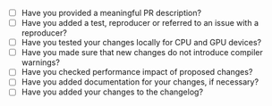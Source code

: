 - [ ] Have you provided a meaningful PR description?
- [ ] Have you added a test, reproducer or referred to an issue with a reproducer?
- [ ] Have you tested your changes locally for CPU and GPU devices?
- [ ] Have you made sure that new changes do not introduce compiler warnings?
- [ ] Have you checked performance impact of proposed changes?
- [ ] Have you added documentation for your changes, if necessary?
- [ ] Have you added your changes to the changelog?
